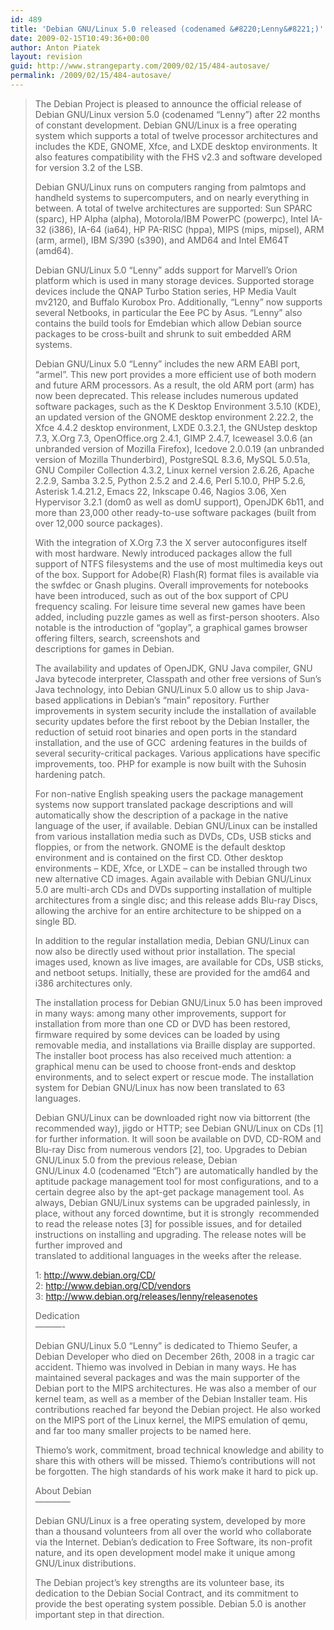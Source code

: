 ```yaml
---
id: 489
title: 'Debian GNU/Linux 5.0 released (codenamed &#8220;Lenny&#8221;)'
date: 2009-02-15T10:49:36+00:00
author: Anton Piatek
layout: revision
guid: http://www.strangeparty.com/2009/02/15/484-autosave/
permalink: /2009/02/15/484-autosave/
---
```

> The Debian Project is pleased to announce the official release of Debian GNU/Linux version 5.0 (codenamed &#8220;Lenny&#8221;) after 22 months of constant development. Debian GNU/Linux is a free operating system which supports a total of twelve processor architectures and includes the KDE, GNOME, Xfce, and LXDE desktop environments. It also features compatibility with the FHS v2.3 and software developed for version 3.2 of the LSB.
> 
> Debian GNU/Linux runs on computers ranging from palmtops and handheld systems to supercomputers, and on nearly everything in between. A total of twelve architectures are supported: Sun SPARC (sparc), HP Alpha (alpha), Motorola/IBM PowerPC (powerpc), Intel IA-32 (i386), IA-64 (ia64), HP PA-RISC (hppa), MIPS (mips, mipsel), ARM (arm, armel), IBM S/390 (s390), and AMD64 and Intel EM64T (amd64).
> 
> Debian GNU/Linux 5.0 &#8220;Lenny&#8221; adds support for Marvell&#8217;s Orion platform which is used in many storage devices. Supported storage devices include the QNAP Turbo Station series, HP Media Vault mv2120, and Buffalo Kurobox Pro. Additionally, &#8220;Lenny&#8221; now supports several Netbooks, in particular the Eee PC by Asus. &#8220;Lenny&#8221; also contains the build tools for Emdebian which allow Debian source packages to be cross-built and shrunk to suit embedded ARM systems.
> 
> Debian GNU/Linux 5.0 &#8220;Lenny&#8221; includes the new ARM EABI port, &#8220;armel&#8221;. This new port provides a more efficient use of both modern and future ARM processors. As a result, the old ARM port (arm) has now been deprecated. This release includes numerous updated software packages, such as the K Desktop Environment 3.5.10 (KDE), an updated version of the GNOME desktop environment 2.22.2, the Xfce 4.4.2 desktop environment, LXDE 0.3.2.1, the GNUstep desktop 7.3, X.Org 7.3, OpenOffice.org 2.4.1, GIMP 2.4.7, Iceweasel 3.0.6 (an unbranded version of Mozilla Firefox), Icedove 2.0.0.19 (an unbranded version of Mozilla Thunderbird), PostgreSQL 8.3.6, MySQL 5.0.51a, GNU Compiler Collection 4.3.2, Linux kernel version 2.6.26, Apache 2.2.9, Samba 3.2.5, Python 2.5.2 and 2.4.6, Perl 5.10.0, PHP 5.2.6, Asterisk 1.4.21.2, Emacs 22, Inkscape 0.46, Nagios 3.06, Xen Hypervisor 3.2.1 (dom0 as well as domU support), OpenJDK 6b11, and more than 23,000 other ready-to-use software packages (built from over 12,000 source packages).
> 
> With the integration of X.Org 7.3 the X server autoconfigures itself with most hardware. Newly introduced packages allow the full support of NTFS filesystems and the use of most multimedia keys out of the box. Support for Adobe(R) Flash(R) format files is available via the swfdec or Gnash plugins. Overall improvements for notebooks have been introduced, such as out of the box support of CPU frequency scaling. For leisure time several new games have been added, including puzzle games as well as first-person shooters. Also notable is the introduction of &#8220;goplay&#8221;, a graphical games browser offering filters, search, screenshots and  
> descriptions for games in Debian.
> 
> The availability and updates of OpenJDK, GNU Java compiler, GNU Java bytecode interpreter, Classpath and other free versions of Sun&#8217;s Java technology, into Debian GNU/Linux 5.0 allow us to ship Java-based applications in Debian&#8217;s &#8220;main&#8221; repository. Further improvements in system security include the installation of available security updates before the first reboot by the Debian Installer, the reduction of setuid root binaries and open ports in the standard installation, and the use of GCC  ardening features in the builds of several security-critical packages. Various applications have specific improvements, too. PHP for example is now built with the Suhosin  
> hardening patch.
> 
> For non-native English speaking users the package management systems now support translated package descriptions and will automatically show the description of a package in the native language of the user, if available. Debian GNU/Linux can be installed from various installation media such as DVDs, CDs, USB sticks and floppies, or from the network. GNOME is the default desktop environment and is contained on the first CD. Other desktop environments &#8211; KDE, Xfce, or LXDE &#8211; can be installed through two new alternative CD images. Again available with Debian GNU/Linux 5.0 are multi-arch CDs and DVDs supporting installation of multiple architectures from a single disc; and this release adds Blu-ray Discs, allowing the archive for an entire architecture to be shipped on a single BD.
> 
> In addition to the regular installation media, Debian GNU/Linux can now also be directly used without prior installation. The special images used, known as live images, are available for CDs, USB sticks, and netboot setups. Initially, these are provided for the amd64 and i386 architectures only.
> 
> The installation process for Debian GNU/Linux 5.0 has been improved in many ways: among many other improvements, support for installation from more than one CD or DVD has been restored, firmware required by some devices can be loaded by using removable media, and installations via Braille display are supported. The installer boot process has also received much attention: a graphical menu can be used to choose front-ends and desktop environments, and to select expert or rescue mode. The installation system for Debian GNU/Linux has now been translated to 63 languages.
> 
> Debian GNU/Linux can be downloaded right now via bittorrent (the recommended way), jigdo or HTTP; see Debian GNU/Linux on CDs [1] for further information. It will soon be available on DVD, CD-ROM and Blu-ray Disc from numerous vendors [2], too. Upgrades to Debian GNU/Linux 5.0 from the previous release, Debian  
> GNU/Linux 4.0 (codenamed &#8220;Etch&#8221;) are automatically handled by the aptitude package management tool for most configurations, and to a certain degree also by the apt-get package management tool. As always, Debian GNU/Linux systems can be upgraded painlessly, in place, without any forced downtime, but it is strongly  recommended to read the release notes [3] for possible issues, and for detailed instructions on installing and upgrading. The release notes will be further improved and  
> translated to additional languages in the weeks after the release.
> 
> 1: <a href="http://www.debian.org/CD/" target="_blank">http://www.debian.org/CD/</a>  
> 2: <a href="http://www.debian.org/CD/vendors" target="_blank">http://www.debian.org/CD/vendors</a>  
> 3: <a href="http://www.debian.org/releases/lenny/releasenotes" target="_blank">http://www.debian.org/releases/lenny/releasenotes</a>
> 
> Dedication  
> &#8212;&#8212;&#8212;-
> 
> Debian GNU/Linux 5.0 &#8220;Lenny&#8221; is dedicated to Thiemo Seufer, a Debian Developer who died on December 26th, 2008 in a tragic car accident. Thiemo was involved in Debian in many ways. He has maintained several packages and was the main supporter of the Debian port to the MIPS architectures. He was also a member of our kernel team, as well as a member of the Debian Installer team. His contributions reached far beyond the Debian project. He also worked on the MIPS port of the Linux kernel, the MIPS emulation of qemu, and far too many smaller projects to be named here.
> 
> Thiemo&#8217;s work, commitment, broad technical knowledge and ability to share this with others will be missed. Thiemo&#8217;s contributions will not be forgotten. The high standards of his work make it hard to pick up.
> 
> About Debian  
> &#8212;&#8212;&#8212;&#8212;
> 
> Debian GNU/Linux is a free operating system, developed by more than a thousand volunteers from all over the world who collaborate via the Internet. Debian&#8217;s dedication to Free Software, its non-profit nature, and its open development model make it unique among GNU/Linux distributions.
> 
> The Debian project&#8217;s key strengths are its volunteer base, its dedication to the Debian Social Contract, and its commitment to provide the best operating system possible. Debian 5.0 is another important step in that direction.
